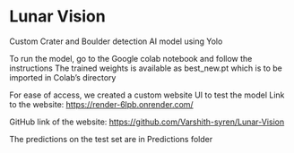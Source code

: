 # Lunar Vision
 Custom Crater and Boulder detection AI model using Yolo
 
To run the model, go to the Google colab notebook and follow the instructions
The trained weights is available as best_new.pt which is to be imported in Colab’s directory

For ease of access, we created a custom website UI to test the model
Link to the website: https://render-6lpb.onrender.com/

GitHub link of the website: https://github.com/Varshith-syren/Lunar-Vision

The predictions on the test set are in Predictions folder
